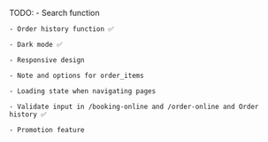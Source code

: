 TODO: - Search function

    - Order history function ✅

    - Dark mode ✅

    - Responsive design

    - Note and options for order_items

    - Loading state when navigating pages

    - Validate input in /booking-online and /order-online and Order history ✅

    - Promotion feature
